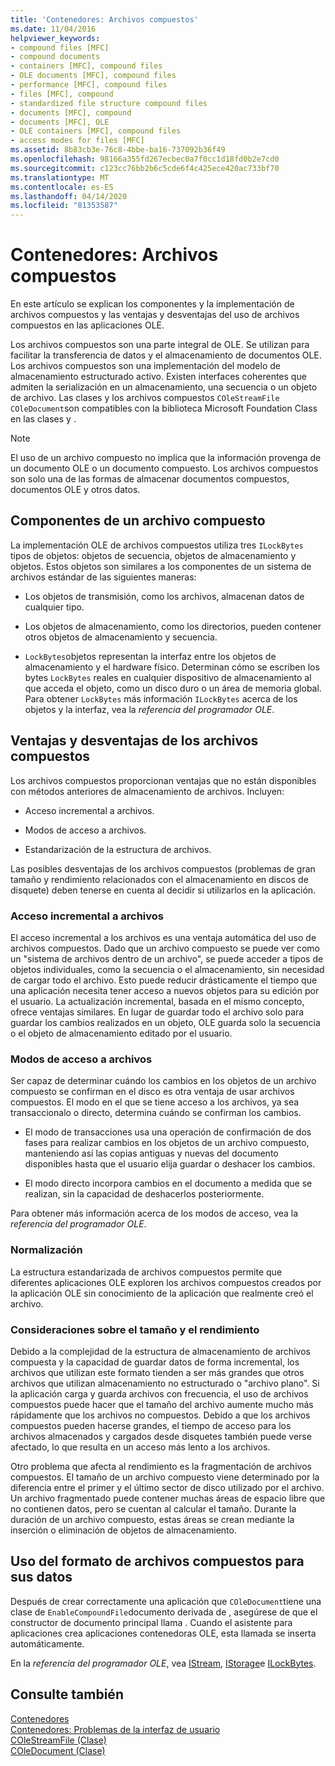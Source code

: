 ```yaml
---
title: 'Contenedores: Archivos compuestos'
ms.date: 11/04/2016
helpviewer_keywords:
- compound files [MFC]
- compound documents
- containers [MFC], compound files
- OLE documents [MFC], compound files
- performance [MFC], compound files
- files [MFC], compound
- standardized file structure compound files
- documents [MFC], compound
- documents [MFC], OLE
- OLE containers [MFC], compound files
- access modes for files [MFC]
ms.assetid: 8b83cb3e-76c8-4bbe-ba16-737092b36f49
ms.openlocfilehash: 98166a355fd267ecbec0a7f0cc1d18fd0b2e7cd0
ms.sourcegitcommit: c123cc76bb2b6c5cde6f4c425ece420ac733bf70
ms.translationtype: MT
ms.contentlocale: es-ES
ms.lasthandoff: 04/14/2020
ms.locfileid: "81353587"
---
```

# <a name="containers-compound-files"></a>Contenedores: Archivos compuestos

En este artículo se explican los componentes y la implementación de archivos compuestos y las ventajas y desventajas del uso de archivos compuestos en las aplicaciones OLE.

Los archivos compuestos son una parte integral de OLE. Se utilizan para facilitar la transferencia de datos y el almacenamiento de documentos OLE. Los archivos compuestos son una implementación del modelo de almacenamiento estructurado activo. Existen interfaces coherentes que admiten la serialización en un almacenamiento, una secuencia o un objeto de archivo. Las clases y los archivos compuestos `COleStreamFile` `COleDocument`son compatibles con la biblioteca Microsoft Foundation Class en las clases y .

> [!NOTE]
> El uso de un archivo compuesto no implica que la información provenga de un documento OLE o un documento compuesto. Los archivos compuestos son solo una de las formas de almacenar documentos compuestos, documentos OLE y otros datos.

## <a name="components-of-a-compound-file"></a><a name="_core_components_of_a_compound_file"></a>Componentes de un archivo compuesto

La implementación OLE de archivos compuestos utiliza tres `ILockBytes` tipos de objetos: objetos de secuencia, objetos de almacenamiento y objetos. Estos objetos son similares a los componentes de un sistema de archivos estándar de las siguientes maneras:

- Los objetos de transmisión, como los archivos, almacenan datos de cualquier tipo.

- Los objetos de almacenamiento, como los directorios, pueden contener otros objetos de almacenamiento y secuencia.

- `LockBytes`objetos representan la interfaz entre los objetos de almacenamiento y el hardware físico. Determinan cómo se escriben los bytes `LockBytes` reales en cualquier dispositivo de almacenamiento al que acceda el objeto, como un disco duro o un área de memoria global. Para obtener `LockBytes` más información `ILockBytes` acerca de los objetos y la interfaz, vea la *referencia del programador OLE*.

## <a name="advantages-and-disadvantages-of-compound-files"></a><a name="_core_advantages_and_disadvantages_of_compound_files"></a>Ventajas y desventajas de los archivos compuestos

Los archivos compuestos proporcionan ventajas que no están disponibles con métodos anteriores de almacenamiento de archivos. Incluyen:

- Acceso incremental a archivos.

- Modos de acceso a archivos.

- Estandarización de la estructura de archivos.

Las posibles desventajas de los archivos compuestos (problemas de gran tamaño y rendimiento relacionados con el almacenamiento en discos de disquete) deben tenerse en cuenta al decidir si utilizarlos en la aplicación.

### <a name="incremental-access-to-files"></a><a name="_core_incremental_access_to_files"></a>Acceso incremental a archivos

El acceso incremental a los archivos es una ventaja automática del uso de archivos compuestos. Dado que un archivo compuesto se puede ver como un "sistema de archivos dentro de un archivo", se puede acceder a tipos de objetos individuales, como la secuencia o el almacenamiento, sin necesidad de cargar todo el archivo. Esto puede reducir drásticamente el tiempo que una aplicación necesita tener acceso a nuevos objetos para su edición por el usuario. La actualización incremental, basada en el mismo concepto, ofrece ventajas similares. En lugar de guardar todo el archivo solo para guardar los cambios realizados en un objeto, OLE guarda solo la secuencia o el objeto de almacenamiento editado por el usuario.

### <a name="file-access-modes"></a><a name="_core_file_access_modes"></a>Modos de acceso a archivos

Ser capaz de determinar cuándo los cambios en los objetos de un archivo compuesto se confirman en el disco es otra ventaja de usar archivos compuestos. El modo en el que se tiene acceso a los archivos, ya sea transaccionalo o directo, determina cuándo se confirman los cambios.

- El modo de transacciones usa una operación de confirmación de dos fases para realizar cambios en los objetos de un archivo compuesto, manteniendo así las copias antiguas y nuevas del documento disponibles hasta que el usuario elija guardar o deshacer los cambios.

- El modo directo incorpora cambios en el documento a medida que se realizan, sin la capacidad de deshacerlos posteriormente.

Para obtener más información acerca de los modos de acceso, vea la *referencia del programador OLE*.

### <a name="standardization"></a><a name="_core_standardization"></a>Normalización

La estructura estandarizada de archivos compuestos permite que diferentes aplicaciones OLE exploren los archivos compuestos creados por la aplicación OLE sin conocimiento de la aplicación que realmente creó el archivo.

### <a name="size-and-performance-considerations"></a><a name="_core_size_and_performance_considerations"></a>Consideraciones sobre el tamaño y el rendimiento

Debido a la complejidad de la estructura de almacenamiento de archivos compuesta y la capacidad de guardar datos de forma incremental, los archivos que utilizan este formato tienden a ser más grandes que otros archivos que utilizan almacenamiento no estructurado o "archivo plano". Si la aplicación carga y guarda archivos con frecuencia, el uso de archivos compuestos puede hacer que el tamaño del archivo aumente mucho más rápidamente que los archivos no compuestos. Debido a que los archivos compuestos pueden hacerse grandes, el tiempo de acceso para los archivos almacenados y cargados desde disquetes también puede verse afectado, lo que resulta en un acceso más lento a los archivos.

Otro problema que afecta al rendimiento es la fragmentación de archivos compuestos. El tamaño de un archivo compuesto viene determinado por la diferencia entre el primer y el último sector de disco utilizado por el archivo. Un archivo fragmentado puede contener muchas áreas de espacio libre que no contienen datos, pero se cuentan al calcular el tamaño. Durante la duración de un archivo compuesto, estas áreas se crean mediante la inserción o eliminación de objetos de almacenamiento.

## <a name="using-compound-files-format-for-your-data"></a><a name="_core_using_compound_files_format_for_your_data"></a>Uso del formato de archivos compuestos para sus datos

Después de crear correctamente una aplicación que `COleDocument`tiene una clase de `EnableCompoundFile`documento derivada de , asegúrese de que el constructor de documento principal llama . Cuando el asistente para aplicaciones crea aplicaciones contenedoras OLE, esta llamada se inserta automáticamente.

En la *referencia del programador OLE*, vea [IStream](/windows/win32/api/objidl/nn-objidl-istream), [IStorage](/windows/win32/api/objidl/nn-objidl-istorage)e [ILockBytes](/windows/win32/api/objidl/nn-objidl-ilockbytes).

## <a name="see-also"></a>Consulte también

[Contenedores](../mfc/containers.md)<br/>
[Contenedores: Problemas de la interfaz de usuario](../mfc/containers-user-interface-issues.md)<br/>
[COleStreamFile (Clase)](../mfc/reference/colestreamfile-class.md)<br/>
[COleDocument (Clase)](../mfc/reference/coledocument-class.md)
